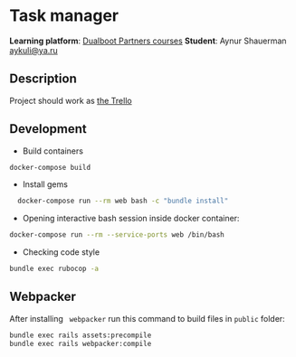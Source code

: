 # Task manager

**Learning platform**: [Dualboot Partners courses](https://learn.dualboot.ru/courses)
**Student**: Aynur Shauerman aykuli@ya.ru

## Description

Project should work as [the Trello](https://trello.com/)

## Development

- Build containers

```bash
docker-compose build
```

- Install gems

```bash
  docker-compose run --rm web bash -c "bundle install"
```

- Opening interactive bash session inside docker container:

```bash
docker-compose run --rm --service-ports web /bin/bash
```

- Checking code style

```bash
bundle exec rubocop -a
```

## Webpacker

After installing ` webpacker` run this command to build files in `public` folder:

```bash
bundle exec rails assets:precompile
bundle exec rails webpacker:compile
```
